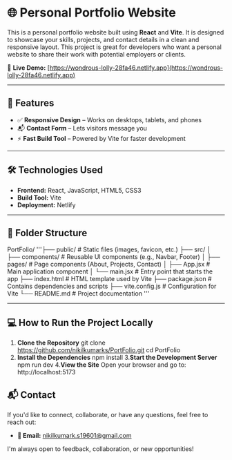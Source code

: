 # 🌐 Personal Portfolio Website

This is a personal portfolio website built using **React** and **Vite**. It is designed to showcase your skills, projects, and contact details in a clean and responsive layout. This project is great for developers who want a personal website to share their work with potential employers or clients.

🔗 **Live Demo:** [https://wondrous-lolly-28fa46.netlify.app](https://wondrous-lolly-28fa46.netlify.app)

---

## 🚀 Features

- ✅ **Responsive Design** – Works on desktops, tablets, and phones
- 📬 **Contact Form** – Lets visitors message you
- ⚡ **Fast Build Tool** – Powered by Vite for faster development

---

## 🛠️ Technologies Used

- **Frontend:** React, JavaScript, HTML5, CSS3
- **Build Tool:** Vite
- **Deployment:** Netlify

---

## 📁 Folder Structure
PortFolio/
'''├── public/ # Static files (images, favicon, etc.)
├── src/
│ ├── components/ # Reusable UI components (e.g., Navbar, Footer)
│ ├── pages/ # Page components (About, Projects, Contact)
│ ├── App.jsx # Main application component
│ └── main.jsx # Entry point that starts the app
├── index.html # HTML template used by Vite
├── package.json # Contains dependencies and scripts
├── vite.config.js # Configuration for Vite
└── README.md # Project documentation
'''

---

## 💻 How to Run the Project Locally

1. **Clone the Repository**
   git clone https://github.com/nikilkumarks/PortFolio.git
   cd PortFolio
2. **Install the Dependencies**
    npm install
3.**Start the Development Server**
    npm run dev
4.**View the Site**
   Open your browser and go to:
             http://localhost:5173

## 📬 Contact

If you'd like to connect, collaborate, or have any questions, feel free to reach out:
- **📧 Email:** nikilkumark.s19601@gmail.com

I'm always open to feedback, collaboration, or new opportunities!
